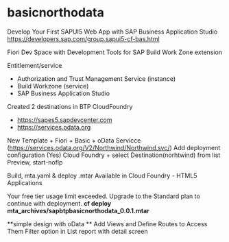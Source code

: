 # basicnorthodata
Develop Your First SAPUI5 Web App with SAP Business Application Studio
https://developers.sap.com/group.sapui5-cf-bas.html

Fiori Dev Space with Development Tools for SAP Build Work Zone extension

Entitlement/service
- Authorization and Trust Management Service (instance)
- Build Workzone (service)
- SAP Business Application Studio 

Created 2 destinations in BTP CloudFoundry
- https://sapes5.sapdevcenter.com
- https://services.odata.org

New Template + Fiori + Basic + oData Servicce 
(https://services.odata.org/V2/Northwind/Northwind.svc/)
Add deployment configuration (Yes)
Cloud Foundry + select Destination(norhtwind) from list
Preview, start-noflp

Build, mta.yaml & deploy .mtar
Available in Cloud Foundry - HTML5 Applications

Your free tier usage limit exceeded. Upgrade to the Standard plan to continue with deployment.
**cf deploy mta_archives/sapbtpbasicnorthodata_0.0.1.mtar**

**simple design with oData **
Add Views and Define Routes to Access Them
Filter option in List report with detail screen


